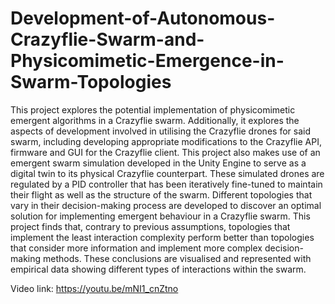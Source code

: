 # Development-of-Autonomous-Crazyflie-Swarm-and-Physicomimetic-Emergence-in-Swarm-Topologies
This project explores the potential implementation of physicomimetic emergent algorithms in a Crazyflie swarm. Additionally, it explores the aspects of development involved in utilising the Crazyflie drones for said swarm, including developing appropriate modifications to the Crazyflie API, firmware and GUI for the Crazyflie client. This project also makes use of an emergent swarm simulation developed in the Unity Engine to serve as a digital twin to its physical Crazyflie counterpart. These simulated drones are regulated by a PID controller that has been iteratively fine-tuned to maintain their flight as well as the structure of the swarm. Different topologies that vary in their decision-making process are developed to discover an optimal solution for implementing emergent behaviour in a Crazyflie swarm. This project finds that, contrary to previous assumptions, topologies that implement the least interaction complexity perform better than topologies that consider more information and implement more complex decision-making methods. These conclusions are visualised and represented with empirical data showing different types of interactions within the swarm.

Video link: https://youtu.be/mNI1_cnZtno
